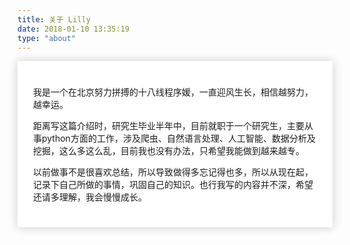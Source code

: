 ```yaml
---
title: 关于 Lilly
date: 2018-01-10 13:35:19
type: "about"
---
```

<div style="-webkit-box-shadow: 0 0 14px rgba(202,203,203,1);-moz-box-shadow: 0 0 14px rgba(202,203,204,1);
background: #fff;padding: 25px;margin-bottom: 100px;">

我是一个在北京努力拼搏的十八线程序媛，一直迎风生长，相信越努力，越幸运。

距离写这篇介绍时，研究生毕业半年中，目前就职于一个研究生，主要从事python方面的工作，涉及爬虫、自然语言处理、人工智能、数据分析及挖掘，这么多这么乱，目前我也没有办法，只希望我能做到越来越专。

以前做事不是很喜欢总结，所以导致做得多忘记得也多，所以从现在起，记录下自己所做的事情，巩固自己的知识。也行我写的内容并不深，希望还请多理解，我会慢慢成长。


</div>


